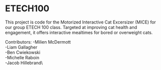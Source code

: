 # ETECH100
This project is code for the Motorized Interactive Cat Excersizer (MICE) for our group ETECH 100 class. Targeted at improving cat health and engagement, it offers interactive mealtimes for bored or overweight cats.

Contributors:
-Milien McDermott\
-Liam Gallagher\
-Ben Cwiekowski\
-Michelle Raboin\
-Jacob Hillebrand\
